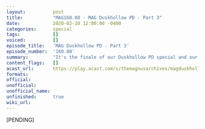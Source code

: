 ```yaml
---
layout:          post
title:           "MAG160.08 - MAG Duskhollow PD - Part 3"
date:            2020-02-20 12:00:00 -0400
categories:      special
tags:            []
voiced:          []
episode_title:   'MAG Duskhollow PD - Part 3'
episode_number:  '160.08'
summary:         "It's the finale of our Duskhollow PD special and our team has 24 hours to crack the case!<br/><br/>Archie's investigations begin at the library, Emma is a proud mentor, Gabrielle Schreiber goes for coffee and Detective Sergeant Carl Husselback is questioning his life choices."
content_flags:   []
acast_url:       https://play.acast.com/s/themagnusarchives/magduskhollowpd-part3
formats:         
official:        
unofficial:      
unofficial_name: 
unfinished:      true
wiki_url:        
---
```


[PENDING]